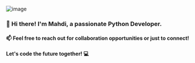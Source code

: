 ![image](https://github.com/user-attachments/assets/4af59a1f-1774-4fef-bc78-270e344bbdb6)

### 👋 Hi there! I'm Mahdi, a passionate Python Developer.
#### 📫 Feel free to reach out for collaboration opportunities or just to connect!
#### Let's code the future together! 💻
